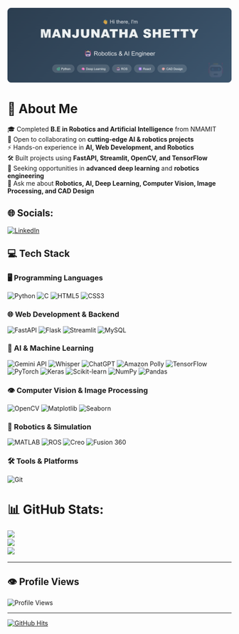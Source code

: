 <p><img src="Assets/github-header-image.png" alt="Manjunatha Shetty"></p>

# 💫 About Me

🎓 Completed **B.E in Robotics and Artificial Intelligence** from NMAMIT  
👯 Open to collaborating on **cutting-edge AI & robotics projects**  
⚡ Hands-on experience in **AI, Web Development, and Robotics**  
🛠️ Built projects using **FastAPI, Streamlit, OpenCV, and TensorFlow**  
🤝 Seeking opportunities in **advanced deep learning** and **robotics engineering**  
💬 Ask me about **Robotics, AI, Deep Learning, Computer Vision, Image Processing, and CAD Design**

## 🌐 Socials:
[![LinkedIn](https://img.shields.io/badge/LinkedIn-%230077B5.svg?logo=linkedin&logoColor=white)](https://linkedin.com/in/manjunatha-shetty) 

## 💻 Tech Stack

### 🖥️ Programming Languages  
![Python](https://img.shields.io/badge/Python-14354C?style=for-the-badge&logo=python&logoColor=white)  ![C](https://img.shields.io/badge/C-00599C?style=for-the-badge&logo=c&logoColor=white)  ![HTML5](https://img.shields.io/badge/HTML5-E34F26?style=for-the-badge&logo=html5&logoColor=white)  ![CSS3](https://img.shields.io/badge/CSS3-1572B6?style=for-the-badge&logo=css3&logoColor=white)

### 🌐 Web Development & Backend  
![FastAPI](https://img.shields.io/badge/FastAPI-005571?style=for-the-badge&logo=fastapi&logoColor=white)  ![Flask](https://img.shields.io/badge/Flask-000000?style=for-the-badge&logo=flask&logoColor=white)  ![Streamlit](https://img.shields.io/badge/Streamlit-FF4B4B?style=for-the-badge&logo=streamlit&logoColor=white)  ![MySQL](https://img.shields.io/badge/MySQL-4479A1?style=for-the-badge&logo=mysql&logoColor=white)

### 🤖 AI & Machine Learning  
![Gemini API](https://img.shields.io/badge/Gemini_API-4285F4?style=for-the-badge&logo=google&logoColor=white)  ![Whisper](https://img.shields.io/badge/Whisper-white?style=for-the-badge&logo=OpenAI&logoColor=black)  ![ChatGPT](https://img.shields.io/badge/ChatGPT-00A67E?style=for-the-badge&logo=openai&logoColor=white)  ![Amazon Polly](https://img.shields.io/badge/Amazon_Polly-232F3E?style=for-the-badge&logo=amazonaws&logoColor=white)  ![TensorFlow](https://img.shields.io/badge/TensorFlow-FF6F00?style=for-the-badge&logo=tensorflow&logoColor=white)  ![PyTorch](https://img.shields.io/badge/PyTorch-EE4C2C?style=for-the-badge&logo=pytorch&logoColor=white)  ![Keras](https://img.shields.io/badge/Keras-D00000?style=for-the-badge&logo=keras&logoColor=white)  ![Scikit-learn](https://img.shields.io/badge/Scikit--learn-F7931E?style=for-the-badge&logo=scikit-learn&logoColor=white)  ![NumPy](https://img.shields.io/badge/NumPy-013243?style=for-the-badge&logo=numpy&logoColor=white)  ![Pandas](https://img.shields.io/badge/Pandas-150458?style=for-the-badge&logo=pandas&logoColor=white)

### 👁️ Computer Vision & Image Processing  
![OpenCV](https://img.shields.io/badge/OpenCV-5C3EE8?style=for-the-badge&logo=opencv&logoColor=white)  ![Matplotlib](https://img.shields.io/badge/Matplotlib-ffffff?style=for-the-badge&logo=matplotlib&logoColor=black)  ![Seaborn](https://img.shields.io/badge/Seaborn-5A9BD4?style=for-the-badge&logo=python&logoColor=white)  

### 🤖 Robotics & Simulation  
![MATLAB](https://img.shields.io/badge/MATLAB-e16737?style=for-the-badge&logo=mathworks&logoColor=white)  ![ROS](https://img.shields.io/badge/ROS-0A0A0A?style=for-the-badge&logo=ros&logoColor=white)  ![Creo](https://img.shields.io/badge/Creo-00599C?style=for-the-badge&logo=ptc&logoColor=white)  ![Fusion 360](https://img.shields.io/badge/Fusion_360-F29305?style=for-the-badge&logo=autodesk&logoColor=white)

### 🛠️ Tools & Platforms  
![Git](https://img.shields.io/badge/Git-F05033?style=for-the-badge&logo=git&logoColor=white)

# 📊 GitHub Stats:
![](https://github-readme-stats.vercel.app/api?username=manjunathashetty548&theme=tokyonight&hide_border=true&include_all_commits=true&count_private=true)<br/>
![](https://github-readme-streak-stats.herokuapp.com/?user=manjunathashetty548&theme=tokyonight&hide_border=true)<br/>
![](https://github-readme-stats.vercel.app/api/top-langs/?username=manjunathashetty548&theme=tokyonight&hide_border=true&include_all_commits=true&count_private=true&layout=compact)

---

## 👁️ Profile Views

![Profile Views](https://komarev.com/ghpvc/?username=manjunathashetty548&color=blueviolet&style=for-the-badge&label=PROFILE+VIEWS)

---

[![GitHub Hits](https://hits.seeyoufarm.com/api/count/incr/badge.svg?url=https%3A%2F%2Fgithub.com%2Fmanjunathashetty548&count_bg=%2379C83D&title_bg=%23555555&icon=&icon_color=%23E7E7E7&title=Visitors&edge_flat=false)](https://hits.seeyoufarm.com)



